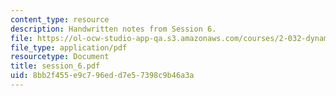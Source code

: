 ```yaml
---
content_type: resource
description: Handwritten notes from Session 6.
file: https://ol-ocw-studio-app-qa.s3.amazonaws.com/courses/2-032-dynamics-fall-2004/8bb2f455e9c796edd7e57398c9b46a3a_session_6.pdf
file_type: application/pdf
resourcetype: Document
title: session_6.pdf
uid: 8bb2f455-e9c7-96ed-d7e5-7398c9b46a3a
---
```

